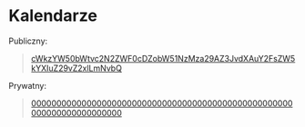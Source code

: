# Kalendarze

Publiczny:

> [cWkzYW50bWtvc2N2ZWF0cDZobW51NzMza29AZ3JvdXAuY2FsZW5kYXIuZ29vZ2xlLmNvbQ](https://calendar.google.com/calendar/b/1?cid=cWkzYW50bWtvc2N2ZWF0cDZobW51NzMza29AZ3JvdXAuY2FsZW5kYXIuZ29vZ2xlLmNvbQ)

Prywatny:

> [0000000000000000000000000000000000000000000000000000000000000000000000]()
